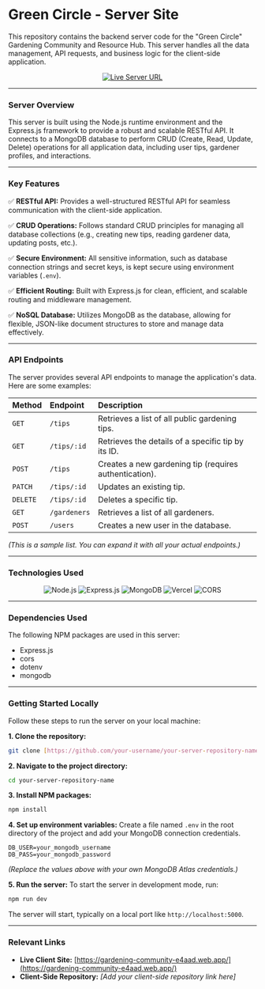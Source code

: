 # Green Circle - Server Site

This repository contains the backend server code for the "Green Circle" Gardening Community and Resource Hub. This server handles all the data management, API requests, and business logic for the client-side application.

<div align="center">

[![Live Server URL](https://img.shields.io/badge/Live_API-final--gerdaning--server.vercel.app-blueviolet?style=for-the-badge)](https://final-gerdaning-server.vercel.app/)

</div>

---

### **Server Overview**

This server is built using the Node.js runtime environment and the Express.js framework to provide a robust and scalable RESTful API. It connects to a MongoDB database to perform CRUD (Create, Read, Update, Delete) operations for all application data, including user tips, gardener profiles, and interactions.

---

### **Key Features**

✅ **RESTful API:** Provides a well-structured RESTful API for seamless communication with the client-side application.

✅ **CRUD Operations:** Follows standard CRUD principles for managing all database collections (e.g., creating new tips, reading gardener data, updating posts, etc.).

✅ **Secure Environment:** All sensitive information, such as database connection strings and secret keys, is kept secure using environment variables (`.env`).

✅ **Efficient Routing:** Built with Express.js for clean, efficient, and scalable routing and middleware management.

✅ **NoSQL Database:** Utilizes MongoDB as the database, allowing for flexible, JSON-like document structures to store and manage data effectively.

---

### **API Endpoints**

The server provides several API endpoints to manage the application's data. Here are some examples:

| Method | Endpoint | Description |
| :--- | :--- | :--- |
| `GET` | `/tips` | Retrieves a list of all public gardening tips. |
| `GET` | `/tips/:id`| Retrieves the details of a specific tip by its ID. |
| `POST`| `/tips` | Creates a new gardening tip (requires authentication). |
| `PATCH`| `/tips/:id`| Updates an existing tip. |
| `DELETE`| `/tips/:id`| Deletes a specific tip. |
| `GET` | `/gardeners`| Retrieves a list of all gardeners. |
| `POST` | `/users` | Creates a new user in the database. |

*(This is a sample list. You can expand it with all your actual endpoints.)*

---

### **Technologies Used**

<p align="center">
  <img src="https://img.shields.io/badge/Node.js-339933?style=for-the-badge&logo=nodedotjs&logoColor=white" alt="Node.js" />
  <img src="https://img.shields.io/badge/Express.js-000000?style=for-the-badge&logo=express&logoColor=white" alt="Express.js" />
  <img src="https://img.shields.io/badge/MongoDB-47A248?style=for-the-badge&logo=mongodb&logoColor=white" alt="MongoDB" />
  <img src="https://img.shields.io/badge/Vercel-000000?style=for-the-badge&logo=vercel&logoColor=white" alt="Vercel" />
  <img src="https://img.shields.io/badge/CORS-FB6D40?style=for-the-badge" alt="CORS" />
</p>

---

### **Dependencies Used**

The following NPM packages are used in this server:
* Express.js
* cors
* dotenv
* mongodb

---

### **Getting Started Locally**

Follow these steps to run the server on your local machine:

**1. Clone the repository:**
```bash
git clone [https://github.com/your-username/your-server-repository-name.git](https://github.com/your-username/your-server-repository-name.git)
```

**2. Navigate to the project directory:**
```bash
cd your-server-repository-name
```

**3. Install NPM packages:**
```bash
npm install
```

**4. Set up environment variables:**
Create a file named `.env` in the root directory of the project and add your MongoDB connection credentials.
```.env
DB_USER=your_mongodb_username
DB_PASS=your_mongodb_password
```
*(Replace the values above with your own MongoDB Atlas credentials.)*

**5. Run the server:**
To start the server in development mode, run:
```bash
npm run dev
```
The server will start, typically on a local port like `http://localhost:5000`.

---

### **Relevant Links**

* **Live Client Site:** [https://gardening-community-e4aad.web.app/](https://gardening-community-e4aad.web.app/)
* **Client-Side Repository:** *[Add your client-side repository link here]*
